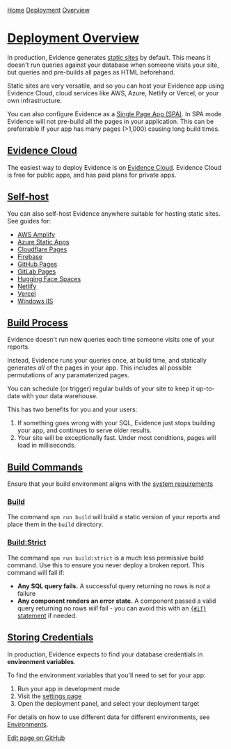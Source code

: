 [Home](https://docs.evidence.dev/) [Deployment](https://docs.evidence.dev/deployment) [Overview](https://docs.evidence.dev/deployment/overview)

# [Deployment Overview](https://docs.evidence.dev/deployment/overview\#deployment-overview)

In production, Evidence generates [static sites](https://www.netlify.com/blog/2020/04/14/what-is-a-static-site-generator-and-3-ways-to-find-the-best-one) by default. This means it doesn't run queries against your database when someone visits your site, but queries and pre-builds all pages as HTML beforehand.

Static sites are very versatile, and so you can host your Evidence app using Evidence Cloud, cloud services like AWS, Azure, Netlify or Vercel, or your own infrastructure.

You can also configure Evidence as a [Single Page App (SPA)](https://docs.evidence.dev/deployment/configuration/rendering-modes). In SPA mode Evidence will not pre-build all the pages in your application. This can be preferrable if your app has many pages (>1,000) causing long build times.

## [Evidence Cloud](https://docs.evidence.dev/deployment/overview\#evidence-cloud)

The easiest way to deploy Evidence is on [Evidence Cloud](https://docs.evidence.dev/deployment/cloud/evidence-cloud). Evidence Cloud is free for public apps, and has paid plans for private apps.

## [Self-host](https://docs.evidence.dev/deployment/overview\#self-host)

You can also self-host Evidence anywhere suitable for hosting static sites. See guides for:

- [AWS Amplify](https://docs.evidence.dev/deployment/self-host/aws-amplify)
- [Azure Static Apps](https://docs.evidence.dev/deployment/self-host/azure-static-apps)
- [Cloudflare Pages](https://docs.evidence.dev/deployment/self-host/cloudflare-pages)
- [Firebase](https://docs.evidence.dev/deployment/self-host/firebase)
- [GitHub Pages](https://docs.evidence.dev/deployment/self-host/github-pages)
- [GitLab Pages](https://docs.evidence.dev/deployment/self-host/gitlab-pages)
- [Hugging Face Spaces](https://docs.evidence.dev/deployment/self-host/hugging-face-spaces)
- [Netlify](https://docs.evidence.dev/deployment/self-host/netlify)
- [Vercel](https://docs.evidence.dev/deployment/self-host/vercel)
- [Windows IIS](https://docs.evidence.dev/deployment/self-host/windows-iis)

## [Build Process](https://docs.evidence.dev/deployment/overview\#build-process)

Evidence doesn't run new queries each time someone visits one of your reports.

Instead, Evidence runs your queries once, at build time, and statically generates _all_ of the pages in your app. This includes all possible permutations of any paramaterized pages.

You can schedule (or trigger) regular builds of your site to keep it up-to-date with your data warehouse.

This has two benefits for you and your users:

1. If something goes wrong with your SQL, Evidence just stops building your app, and continues to serve older results.
2. Your site will be exceptionally fast. Under most conditions, pages will load in milliseconds.

## [Build Commands](https://docs.evidence.dev/deployment/overview\#build-commands)

Ensure that your build environment aligns with the [system requirements](https://docs.evidence.dev/guides/system-requirements)

### [Build](https://docs.evidence.dev/deployment/overview\#build)

The command `npm run build` will build a static version of your reports and place them in the `build` directory.

### [Build:Strict](https://docs.evidence.dev/deployment/overview\#buildstrict)

The command `npm run build:strict` is a much less permissive build command. Use this to ensure you never deploy a broken report.
This command will fail if:

- **Any SQL query fails.** A successful query returning no rows is _not_ a failure
- **Any component renders an error state.** A component passed a valid query returning no rows _will_ fail - you can avoid this with an [`{#if}` statement](https://docs.evidence.dev/core-concepts/if-else) if needed.

## [Storing Credentials](https://docs.evidence.dev/deployment/overview\#storing-credentials)

In production, Evidence expects to find your database credentials in **environment variables**.

To find the environment variables that you'll need to set for your app:

1. Run your app in development mode
2. Visit the [settings page](http://localhost:3000/settings)
3. Open the deployment panel, and select your deployment target

For details on how to use different data for different environments, see [Environments](https://docs.evidence.dev/deployment/configuration/environments).

[Edit page on GitHub](https://github.com/evidence-dev/evidence/edit/next/sites/docs/pages/deployment/overview/index.md)